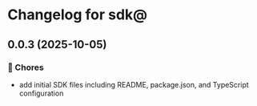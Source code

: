 # Changelog for sdk@

## 0.0.3 (2025-10-05)



### 🧹 Chores
- add initial SDK files including README, package.json, and TypeScript configuration
